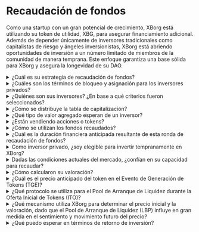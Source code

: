 # Recaudación de fondos

Como una startup con un gran potencial de crecimiento, XBorg está utilizando su token de utilidad, XBG, para asegurar financiamiento adicional. Además de depender únicamente de inversores tradicionales como capitalistas de riesgo y ángeles inversionistas, XBorg está abriendo oportunidades de inversión a un número limitado de miembros de la comunidad de manera temprana. Este enfoque garantiza una base sólida para XBorg y asegura la longevidad de su DAO.

<details>

<summary>¿Cuál es su estrategia de recaudación de fondos?</summary>

Nuestro objetivo al recaudar capital es facilitar el crecimiento y cubrir los gastos mensuales del equipo. Tenemos cuidado de no recaudar en exceso y en cambio priorizamos el valor sobre la cantidad de capital. En la actualidad, XBorg tiene una posición financiera sólida, con una duración de 20 meses, por lo que no hay una necesidad apremiante de recaudar fondos adicionales.

#### Ronda estratégica

* Fecha: Verano 2022
* Cantidad recaudada: $1 millón
* Valoración: $25 millones

#### Ronda semilla

* Fecha: Abril-Septiembre 2023
* Cantidad: $5 millones
* Valoración: $45-55 millones

A medida que nos preparamos para lanzar nuestro token, nuestro plan actual no incluye recaudar fondos adicionales. Sin embargo, estamos abiertos a ajustar nuestra estrategia en función de la tracción que observemos con el protocolo y cualquier necesidad potencial de contratación adicional. En última instancia, decidiremos en función de lo que sea mejor para el crecimiento a largo plazo y el éxito de XBorg.

</details>

<details>

<summary>¿Cuáles son los términos de bloqueo y asignación para los inversores privados?</summary>

Los inversores privados tendrán el 10% de sus tokens desbloqueados en el Evento de Generación de Tokens (TGE), seguido de un período de bloqueo de 3 meses. Después del período de bloqueo, los tokens restantes se asignarán durante 18 meses.

Es importante recordar que nuestro enfoque puede estar sujeto a cambios según los requisitos específicos de los intercambios con los que nos relacionemos. No es raro que los intercambios de nivel 1 tengan influencia en la economía de tokens y en el cronograma de asignación/bloqueo de un token determinado, y es posible que tengamos que ajustar nuestra estrategia para cumplir con sus estándares.

</details>

<details>

<summary>¿Quiénes son sus inversores? ¿En base a qué criterios fueron seleccionados?</summary>

Hemos sido meticulosos en la selección de nuestros inversores para la ronda inicial de financiamiento, priorizando aquellos que aportan más que solo capital financiero y también agregan valor a XBorg de otras formas significativas. Nuestros inversores provienen de una variedad de ámbitos, incluyendo:

* Aave y Lens Protocol: Profesionales de estas empresas aportan una amplia experiencia en tecnología blockchain y criptomonedas.
* Yield Guild Games: Experiencia en economías virtuales y juegos basados en blockchain.
* ESL/Face it, Faze, G2: Estos representan algunos de los nombres más importantes en la industria de los deportes electrónicos, ofreciendo conocimientos y redes en los juegos competitivos.
* Ethereum France, Consensys: Estos colaboradores tienen un amplio conocimiento de Ethereum y desarrollo blockchain.
* French Esports: Aporta una sólida comprensión del panorama de los deportes electrónicos en Francia.
* Savvy Games: Expertos en desarrollo y estrategia de juegos.

</details>

<details>

<summary>¿Cómo se distribuye la tabla de capitalización?</summary>

Para la ronda estratégica, implementamos un límite de $50,000 por boleto de inversión para garantizar una distribución justa en la tabla de capitalización.

</details>

<details>

<summary>¿Qué tipo de valor agregado esperan de un inversor?</summary>

Un inversor puede agregar un valor significativo a XBorg al brindar orientación estratégica, mentoría y apoyo financiero más allá de la inversión inicial. Los inversores pueden ofrecer ideas sobre el panorama competitivo, las tendencias de la industria y las oportunidades de crecimiento potenciales que pueden no ser inmediatamente evidentes para el equipo de XBorg. También pueden proporcionar acceso a sus redes y recursos, incluyendo presentaciones a posibles socios, asesores y clientes. Esto puede ayudar a XBorg a construir su base de usuarios, establecer alianzas y expandir su alcance en el mercado.

Además del apoyo financiero, los inversores también pueden aportar credibilidad y validación a XBorg, lo cual puede ser fundamental en una industria competitiva y en constante evolución. Esto puede ayudar a XBorg a destacarse entre sus competidores, atraer inversiones adicionales y construir una sólida reputación de marca.

En general, los inversores pueden ofrecer una gran cantidad de conocimientos, experiencia y recursos para ayudar a XBorg a tener éxito a largo plazo. Pueden proporcionar valor más allá del capital y ayudar a XBorg a enfrentar los desafíos de una industria dinámica y en constante evolución.

</details>

<details>

<summary>¿Están vendiendo acciones o tokens?</summary>

Hasta la fecha, XBorg solo ha vendido tokens sin ofrecer acciones en venta. Actualmente, los únicos accionistas de la empresa son SwissBorg y el fundador de XBorg. Este enfoque fue elegido deliberadamente para garantizar un enfoque centrado en la generación de valor para la empresa sin diluir la atención o los recursos al distribuir acciones.

</details>

<details>

<summary>¿Cómo se utilizan los fondos recaudados?</summary>

Estamos recaudando una ronda semilla de $5 millones. Los fondos recaudados se asignarán de la siguiente manera y se gastarán durante tres años.

* Desarrollo técnico: el 60% ($3,000,000) de los fondos se destinará a desarrollos técnicos y costos de infraestructura. Esto representa el costo de 10 ingenieros a tiempo completo durante tres años con un salario promedio de mercado de $7,000 al mes.
* Marketing: el 20% ($1,000,000) de los fondos se destinará a gastos de marketing, campañas con influencers, relaciones públicas, oportunidades de patrocinio y eventos.
* Liquidez y listados en intercambios: el 10% ($500,000) de los fondos se destinará a pagos por listados en intercambios y provisión de liquidez.
* Costos operativos: el 10% ($500,000) de los fondos se destinará al alquiler de oficinas, honorarios legales y suscripciones de software.
* El tesoro actual cubre los costos de recursos humanos no técnicos.

</details>

<details>

<summary>¿Cuál es la duración financiera anticipada resultante de esta ronda de recaudación de fondos?</summary>

Se espera que los fondos recaudados en esta ronda proporcionen a XBorg una duración financiera de aproximadamente tres años. Esto significa que anticipamos que los recursos obtenidos sostendrán nuestras operaciones y estrategias de crecimiento durante este período.

</details>

<details>

<summary>Como inversor privado, ¿soy elegible para invertir tempranamente en XBorg?</summary>

XBorg ofrece oportunidades de inversión temprana principalmente a inversores estratégicos con amplia experiencia en juegos, deportes electrónicos y/o la industria del entretenimiento. Aparte de la recaudación de la comunidad, si no cumple con estos requisitos, es posible que no sea posible invertir tempranamente. Sin embargo, una vez que lleguemos a la etapa de ronda pública, estará abierta a todos los inversores interesados, independientemente de su experiencia o antecedentes.

</details>

<details>

<summary>Dadas las condiciones actuales del mercado, ¿confían en su capacidad para recaudar?</summary>

Hasta la fecha, XBorg ha generado un gran interés por parte de capitalistas de riesgo y ángeles inversionistas, lo que ha resultado en aproximadamente $1.5 millones en financiamiento potencial para la ronda semilla. Nuestro equipo reconoce que nuestra capacidad para atraer inversores depende de demostrar progreso en la ejecución de nuestra hoja de ruta y ganar tracción en el mercado. Si bien seguimos comprometidos con asegurar financiamiento, nuestro enfoque prioriza atraer inversores de alta calidad sobre acumular una gran inversión.

</details>

<details>

<summary>¿Cómo calcularon su valoración?</summary>

Nuestra valoración se basa en comparables. La lista de proyectos comparables se puede encontrar [aquí](https://docs.google.com/spreadsheets/d/11sEz9B5ruauiKs3jPzSYJAc9VVpLu7QKnZHOLvxK\_ws/edit?usp=sharing).

En esta etapa del desarrollo de nuestra empresa, utilizar métodos de valoración tradicionales basados en múltiplos de ganancias, flujos de efectivo descontados, valor en libros o valor de liquidación no proporcionaría una imagen completa o precisa de la valoración de XBorg. Como una startup incipiente que opera en el campo altamente dinámico y en constante evolución de GameFi y SocialFi, nuestro valor se determina en gran medida por factores más intangibles como nuestra tecnología, experiencia del equipo y potencial de mercado. Por lo tanto, nuestro equipo está tomando un enfoque más holístico de la valoración que incorpora varias métricas y considera las características únicas de nuestra industria y empresa.

Como parte de nuestro proceso de diligencia debida, nuestro equipo analizó proyectos comparables dentro de los espacios de GameFi y SocialFi, teniendo en cuenta el valor de negociación actual de tokens similares y los resultados de las últimas rondas de inversión. Si bien estos factores jugaron un papel en la determinación de nuestra estrategia general, también reconocemos que otras variables, como la tracción actual en el mercado, pueden influir en el apetito de los inversores. En última instancia, determinamos que una valoración de $45 millones representaba el mejor equilibrio entre atraer inversores de alta calidad y generar suficiente interés de inversión en general.

</details>

<details>

<summary>¿Cuál es el precio anticipado del token en el Evento de Generación de Tokens (TGE)?</summary>

La recaudación de fondos pública se llevará a cabo a través de un Pool de Arranque de Liquidez de Balancer, con un precio inicial para los tokens establecido en $0.5. El pool comenzará con una proporción de peso de 96:4 y se equilibrará gradualmente a una proporción de 50:50 durante un período de 72 horas. Sin embargo, es importante tener en cuenta que este precio inicial y estructura de ponderación pueden estar sujetos a cambios, de acuerdo con las condiciones y requisitos específicos de los intercambios futuros con los que XBorg colabore.

</details>

<details>

<summary>¿Qué protocolo se utiliza para el Pool de Arranque de Liquidez durante la Oferta Inicial de Tokens (ITO)?</summary>

El Pool de Arranque de Liquidez para nuestra Oferta Inicial de Tokens utiliza el protocolo de Balancer.

</details>

<details>

<summary>¿Qué mecanismo utiliza XBorg para determinar el precio inicial y la valoración, dado que el Pool de Arranque de Liquidez (LBP) influye en gran medida en el sentimiento y movimiento futuro del precio?</summary>

El Pool de Arranque de Liquidez (LBP) sirve como el mecanismo clave que facilita un proceso de descubrimiento de precios suave para el token. Permite una evaluación justa y eficiente impulsada por el mercado, proporcionando un equilibrio natural y dinámico entre la oferta y la demanda. Puedes obtener más información sobre los LBPs [aquí](https://docs.balancer.fi/concepts/pools/liquidity-bootstrapping.html#mental-model).

</details>

<details>

<summary>¿Qué puedo esperar en términos de retorno de inversión?</summary>

Aunque se espera que los tokens XBG se ofrezcan a un precio más alto después de la ronda semilla, es crucial entender que las inversiones inherentemente conllevan riesgos y no podemos garantizar un retorno positivo de la inversión. Al igual que cualquier inversión, el rendimiento de los tokens XBG está sujeto a las condiciones del mercado y otros factores que pueden influir en su valor.

</details>

&#x20;